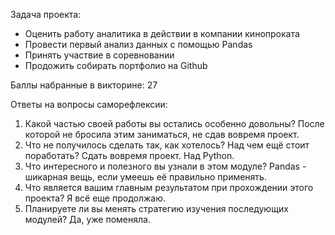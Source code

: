 Задача проекта: 
- Оценить работу аналитика в действии в компании кинопроката
- Провести первый анализ данных с помощью Pandas
- Принять участвие в соревновании
- Продожить собирать портфолио на Github

Баллы набранные в викторине: 27

Ответы на вопросы саморефлексии:

1. Какой частью своей работы вы остались особенно довольны? После которой не бросила этим заниматься, не сдав вовремя проект. 
2. Что не получилось сделать так, как хотелось? Над чем ещё стоит поработать? Сдать вовремя проект. Над Python.
3. Что интересного и полезного вы узнали в этом модуле? Pandas - шикарная вещь, если умеешь её правильно применять. 
4. Что является вашим главным результатом при прохождении этого проекта? Я всё еще продолжаю. 
5. Планируете ли вы менять стратегию изучения последующих модулей? Да, уже поменяла. 
